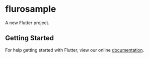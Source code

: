 # flurosample

A new Flutter project.

## Getting Started

For help getting started with Flutter, view our online
[documentation](https://flutter.io/).
